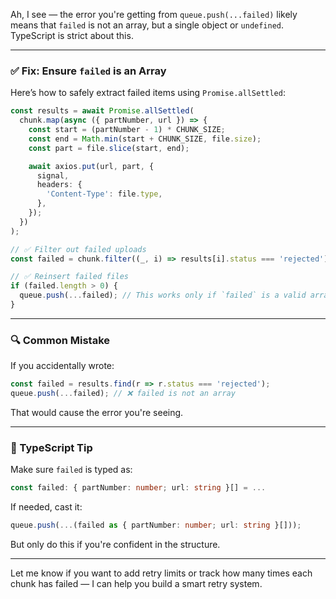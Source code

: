 Ah, I see — the error you're getting from `queue.push(...failed)` likely means that `failed` is not an array, but a single object or `undefined`. TypeScript is strict about this.

---

### ✅ Fix: Ensure `failed` is an Array

Here’s how to safely extract failed items using `Promise.allSettled`:

```ts
const results = await Promise.allSettled(
  chunk.map(async ({ partNumber, url }) => {
    const start = (partNumber - 1) * CHUNK_SIZE;
    const end = Math.min(start + CHUNK_SIZE, file.size);
    const part = file.slice(start, end);

    await axios.put(url, part, {
      signal,
      headers: {
        'Content-Type': file.type,
      },
    });
  })
);

// ✅ Filter out failed uploads
const failed = chunk.filter((_, i) => results[i].status === 'rejected');

// ✅ Reinsert failed files
if (failed.length > 0) {
  queue.push(...failed); // This works only if `failed` is a valid array
}
```

---

### 🔍 Common Mistake

If you accidentally wrote:

```ts
const failed = results.find(r => r.status === 'rejected');
queue.push(...failed); // ❌ failed is not an array
```

That would cause the error you're seeing.

---

### 🧠 TypeScript Tip

Make sure `failed` is typed as:

```ts
const failed: { partNumber: number; url: string }[] = ...
```

If needed, cast it:

```ts
queue.push(...(failed as { partNumber: number; url: string }[]));
```

But only do this if you're confident in the structure.

---

Let me know if you want to add retry limits or track how many times each chunk has failed — I can help you build a smart retry system.
